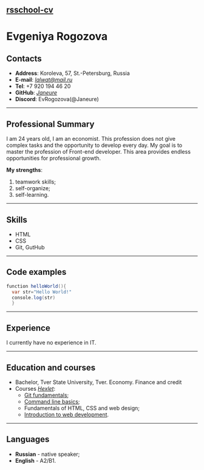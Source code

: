 ## [rsschool-cv](https://rs.school)

# Evgeniya Rogozova

## Contacts

* **Address**: Koroleva, 57, St.-Petersburg, Russia
* **E-mail**: *lalwat@mail.ru*
* **Tel**: +7 920 194 46 20
* **GitHub**: [*Janeure*](https://github.com/Janeure)
* **Discord**: EvRogozova(@Janeure)
***
## Professional Summary

I am 24 years old, I am an economist. This profession does not give complex tasks and the opportunity to develop every day. My goal is to master the profession of Front-end developer. This area provides endless opportunities for professional growth.

**My strengths**:
1. teamwork skills;
1. self-organize;
1. self-learning.
***
## Skills
* HTML
* CSS
* Git, GutHub
***
## Code examples
```java script
function helloWorld(){
  var str="Hello World!"
  console.log(str)
  }
```
***
## Experience

I currently have no experience in IT.

***
## Education and courses

* Bachelor, Tver State University, Tver. Economy. Finance and credit
* Courses [*Hexlet*](https://ru.hexlet.io):
    * [Git fundamentals](https://ru.hexlet.io/courses/intro_to_git);
    * [Command line basics](https://ru.hexlet.io/courses/cli-basics);
    * Fundamentals of HTML, CSS and web design;
    * [Introduction to web development](https://ru.hexlet.io/courses/intro_to_web_development).
***
## Languages
* **Russian** - native speaker;
* **English** - A2/B1.
